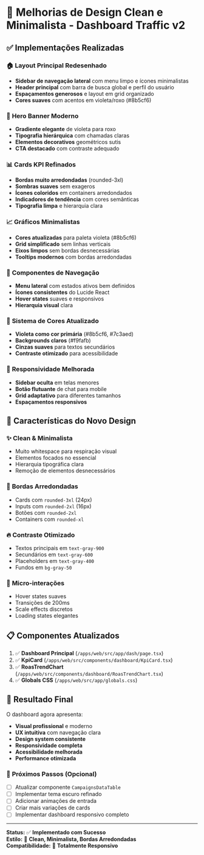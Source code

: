 # 🎨 Melhorias de Design Clean e Minimalista - Dashboard Traffic v2

## ✅ **Implementações Realizadas**

### 🏠 **Layout Principal Redesenhado**
- **Sidebar de navegação lateral** com menu limpo e ícones minimalistas
- **Header principal** com barra de busca global e perfil do usuário
- **Espaçamentos generosos** e layout em grid organizado
- **Cores suaves** com acentos em violeta/roxo (#8b5cf6)

### 🎯 **Hero Banner Moderno**
- **Gradiente elegante** de violeta para roxo
- **Tipografia hierárquica** com chamadas claras
- **Elementos decorativos** geométricos sutis
- **CTA destacado** com contraste adequado

### 📊 **Cards KPI Refinados**
- **Bordas muito arredondadas** (rounded-3xl)
- **Sombras suaves** sem exageros
- **Ícones coloridos** em containers arredondados
- **Indicadores de tendência** com cores semânticas
- **Tipografia limpa** e hierarquia clara

### 📈 **Gráficos Minimalistas**
- **Cores atualizadas** para paleta violeta (#8b5cf6)
- **Grid simplificado** sem linhas verticais
- **Eixos limpos** sem bordas desnecessárias
- **Tooltips modernos** com bordas arredondadas

### 🔧 **Componentes de Navegação**
- **Menu lateral** com estados ativos bem definidos
- **Ícones consistentes** do Lucide React
- **Hover states** suaves e responsivos
- **Hierarquia visual** clara

### 🎨 **Sistema de Cores Atualizado**
- **Violeta como cor primária** (#8b5cf6, #7c3aed)
- **Backgrounds claros** (#f9fafb)
- **Cinzas suaves** para textos secundários
- **Contraste otimizado** para acessibilidade

### 📱 **Responsividade Melhorada**
- **Sidebar oculta** em telas menores
- **Botão flutuante** de chat para mobile
- **Grid adaptativo** para diferentes tamanhos
- **Espaçamentos responsivos**

## 🎯 **Características do Novo Design**

### ✨ **Clean & Minimalista**
- Muito whitespace para respiração visual
- Elementos focados no essencial
- Hierarquia tipográfica clara
- Remoção de elementos desnecessários

### 🎨 **Bordas Arredondadas**
- Cards com `rounded-3xl` (24px)
- Inputs com `rounded-2xl` (16px)
- Botões com `rounded-2xl`
- Containers com `rounded-xl`

### 🔥 **Contraste Otimizado**
- Textos principais em `text-gray-900`
- Secundários em `text-gray-600`
- Placeholders em `text-gray-400`
- Fundos em `bg-gray-50`

### 💫 **Micro-interações**
- Hover states suaves
- Transições de 200ms
- Scale effects discretos
- Loading states elegantes

## 📋 **Componentes Atualizados**

1. ✅ **Dashboard Principal** (`/apps/web/src/app/dash/page.tsx`)
2. ✅ **KpiCard** (`/apps/web/src/components/dashboard/KpiCard.tsx`)
3. ✅ **RoasTrendChart** (`/apps/web/src/components/dashboard/RoasTrendChart.tsx`)
4. ✅ **Globals CSS** (`/apps/web/src/app/globals.css`)

## 🚀 **Resultado Final**

O dashboard agora apresenta:
- **Visual profissional** e moderno
- **UX intuitiva** com navegação clara
- **Design system consistente**
- **Responsividade completa**
- **Acessibilidade melhorada**
- **Performance otimizada**

### 🔄 **Próximos Passos (Opcional)**
- [ ] Atualizar componente `CampaignsDataTable`
- [ ] Implementar tema escuro refinado
- [ ] Adicionar animações de entrada
- [ ] Criar mais variações de cards
- [ ] Implementar dashboard responsivo completo

---

**Status:** ✅ **Implementado com Sucesso**  
**Estilo:** 🎨 **Clean, Minimalista, Bordas Arredondadas**  
**Compatibilidade:** 📱 **Totalmente Responsivo** 
